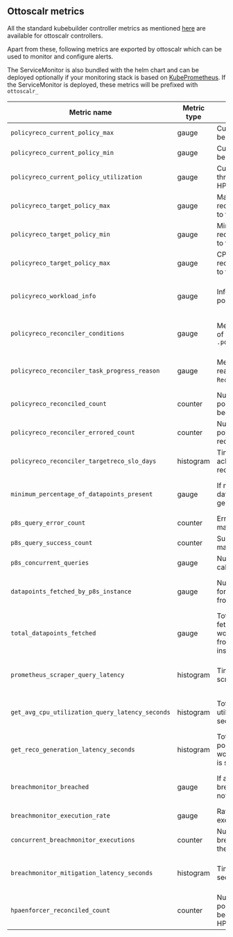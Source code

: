 ## Ottoscalr metrics

All the standard kubebuilder controller metrics as mentioned [here](https://book.kubebuilder.io/reference/metrics-reference) are available for ottoscalr controllers. 

Apart from these, following metrics are exported by ottoscalr which can be used to monitor and configure alerts. 

The ServiceMonitor is also bundled with the helm chart and can be deployed optionally if your monitoring stack is based on [KubePrometheus](https://github.com/prometheus-operator/kube-prometheus). If the ServiceMonitor is deployed, these metrics will be prefixed with `ottoscalr_`

| Metric name | Metric type | Description | Labels/tags |
|-----------|------|---------|-------------|
| `policyreco_current_policy_max` | gauge | Current Max replica count to be applied to the HPA | `policyreco`=&lt;policyrecommendation-name&gt; <br> `namespace`=&lt;policyrecommendation-namespace&gt;  |
| `policyreco_current_policy_min` | gauge | Current Min replica count to be applied to the HPA | `policyreco`=&lt;policyrecommendation-name&gt; <br> `namespace`=&lt;policyrecommendation-namespace&gt;  |
| `policyreco_current_policy_utilization` | gauge | Current CPU utilization threshold to be applied to the HPA | `policyreco`=&lt;policyrecommendation-name&gt; <br> `namespace`=&lt;policyrecommendation-namespace&gt;  |
| `policyreco_target_policy_max` | gauge | Max replica count recommended to be applied to the HPA.  | `policyreco`=&lt;policyrecommendation-name&gt; <br> `namespace`=&lt;policyrecommendation-namespace&gt;  |
| `policyreco_target_policy_min` | gauge | Min replica count recommended to be applied to the HPA.  | `policyreco`=&lt;policyrecommendation-name&gt; <br> `namespace`=&lt;policyrecommendation-namespace&gt;  |
| `policyreco_target_policy_max` | gauge | CPU utilization threshold recommended to be applied to the HPA.  | `policyreco`=&lt;policyrecommendation-name&gt; <br> `namespace`=&lt;policyrecommendation-namespace&gt;  |
| `policyreco_workload_info` | gauge | Information about the policyrecommendation  | `policyreco`=&lt;policyrecommendation-name&gt; <br> `namespace`=&lt;policyrecommendation-namespace&gt; <br> `workload`=&lt;policyrecommendation-workload&gt; <br> `workloadKind`=&lt;workloadType(Deployment,Rollout)&gt; |
| `policyreco_reconciler_conditions` | gauge | Metric for checking the status of different conditions of `.policyrecommendation.status` | `policyreco`=&lt;policyrecommendation-name&gt; <br> `namespace`=&lt;policyrecommendation-namespace&gt; <br> `status`=&lt;True,False&gt; <br> `type`=&lt;RecoTaskProgress,TargetRecoAchieved&gt; |
| `policyreco_reconciler_task_progress_reason` | gauge | Metric for checking the reason for condition type `RecoTaskProgress`. | `policyreco`=&lt;policyrecommendation-name&gt; <br> `namespace`=&lt;policyrecommendation-namespace&gt; <br> `reason`=&lt;RecoTaskErrored,RecoTaskRecommendationGenerated; |
| `policyreco_reconciled_count` | counter | Number of times a policyrecommendation has been reconciled | `policyreco`=&lt;policyrecommendation-name&gt; <br> `namespace`=&lt;policyrecommendation-namespace&gt; |
| `policyreco_reconciler_errored_count` | counter | Number of times a policyrecommendation's reconciliation has errored | `policyreco`=&lt;policyrecommendation-name&gt; <br> `namespace`=&lt;policyrecommendation-namespace&gt; |
| `policyreco_reconciler_targetreco_slo_days` | histogram | Time taken for a policy reco to achieve the target recommendation in days | `policyreco`=&lt;policyrecommendation-name&gt; <br> `namespace`=&lt;policyrecommendation-namespace&gt; |
| `minimum_percentage_of_datapoints_present` | gauge | If minimum percentage of datapoints is present to generate recommendation. | `workload`=&lt;deployment-name&gt; <br> `namespace`=&lt;policyrecommendation-namespace&gt; <br> `reason`=&lt;RecoTaskErrored,RecoTaskRecommendationGenerated; |
| `p8s_query_error_count` | counter | Error counter for a query made to prometheus | `query`=&lt;query-type&gt; <br> `p8sinstance`=&lt;prometheusinstance-name&gt; |
| `p8s_query_success_count` | counter | Success counter for a query made to prometheus | `query`=&lt;query-type&gt; <br> `p8sinstance`=&lt;prometheusinstance-name&gt; |
| `p8s_concurrent_queries` | gauge | Number of concurrent p8s api calls for a query | `query`=&lt;query-type&gt; <br> `p8sinstance`=&lt;prometheusinstance-name&gt; |
| `datapoints_fetched_by_p8s_instance` | gauge | Number of datapoints fetched for a query for a workload from a prometheus instance | `query`=&lt;query-type&gt; <br> `p8sinstance`=&lt;prometheusinstance-name&gt; <br> `workload`=&lt;deployment-name&gt; <br> `namespace`=&lt;policyrecommendation-namespace&gt; |
| `total_datapoints_fetched` | gauge | Total Number of datapoints fetched for a query for a workload after aggregating from all the prometheus instances | `query`=&lt;query-type&gt; <br> `workload`=&lt;deployment-name&gt; <br> `namespace`=&lt;policyrecommendation-namespace&gt; |
| `prometheus_scraper_query_latency` | histogram | Time to execute prometheus scraper query in seconds | `query`=&lt;query-type&gt; <br> `p8sinstance`=&lt;prometheusinstance-name&gt; <br> `workload`=&lt;deployment-name&gt; <br> `namespace`=&lt;policyrecommendation-namespace&gt; | 
| `get_avg_cpu_utilization_query_latency_seconds` | histogram | Total Time to execute utilization datapoint query in seconds | `policyreco`=&lt;policyrecommendation-name&gt; <br> `namespace`=&lt;policyrecommendation-namespace&gt; <br> `workload`=&lt;deployment-name&gt; <br> `workloadKind`=&lt;workloadType(Deployment,Rollout)&gt; |
| `get_reco_generation_latency_seconds` | histogram | Total time to generate policyrecommendation for a workload once it's execution is started | `policyreco`=&lt;policyrecommendation-name&gt; <br> `namespace`=&lt;policyrecommendation-namespace&gt; <br> `workload`=&lt;deployment-name&gt; <br> `workloadKind`=&lt;workloadType(Deployment,Rollout)&gt; |
| `breachmonitor_breached` | gauge | If a particular workload has breached the cpu redline or not | `policyreco`=&lt;policyrecommendation-name&gt; <br> `namespace`=&lt;policyrecommendation-namespace&gt; <br> `workload`=&lt;deployment-name&gt; <br> `workloadKind`=&lt;workloadType(Deployment,Rollout)&gt; |
| `breachmonitor_execution_rate` | gauge | Rate of breachmonitor executions for the workloads | |
| `concurrent_breachmonitor_executions` | counter | Number of concurrent breachmonitor executions for the workloads | |
| `breachmonitor_mitigation_latency_seconds` | histogram | Time to mitigate breach in seconds for a workload | `policyreco`=&lt;policyrecommendation-name&gt; <br> `namespace`=&lt;policyrecommendation-namespace&gt; <br> `workload`=&lt;deployment-name&gt; <br> `workloadKind`=&lt;workloadType(Deployment,Rollout)&gt; |
| `hpaenforcer_reconciled_count` | counter | Number of times a policyrecommendation has been reconciled by HPAEnforcer | `policyreco`=&lt;policyrecommendation-name&gt; <br> `namespace`=&lt;policyrecommendation-namespace&gt; |








